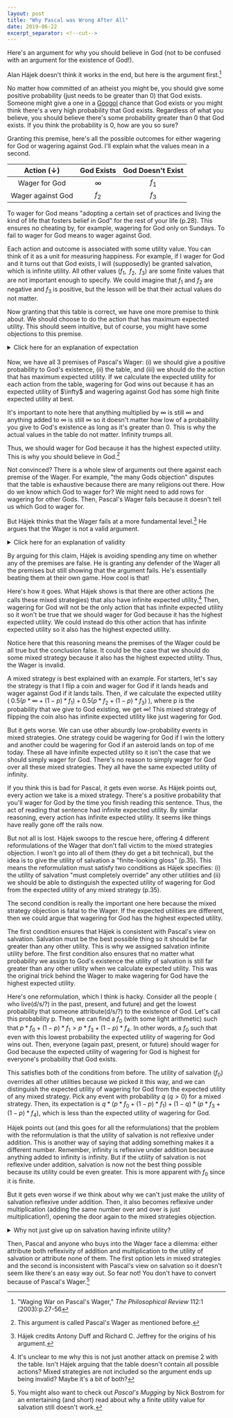 ```yaml
---
layout: post
title: "Why Pascal was Wrong After All"
date: 2019-06-22
excerpt_separator: <!--cut-->
---
```


Here's an argument for why you should believe in God (not to be confused with an argument for the existence of God!).

<!--cut-->

Alan Hájek doesn't think it works in the end, but here is the argument first.[^paper]

No matter how committed of an atheist you might be, you should give some positive probability (just needs to be greater than 0) that God exists. Someone might give a one in a [Googol](https://simple.wikipedia.org/wiki/Googol) chance that God exists or you might think there's a very high probability that God exists. Regardless of what you believe, you should believe there's some probability greater than 0 that God exists. If you think the probability is 0, how are you so sure?

[^paper]: "Waging War on Pascal's Wager," *The Philosophical Review* 112:1 (2003):p.27-56

Granting this premise, here's all the possible outcomes for either wagering for God or wagering against God. I'll explain what the values mean in a second.

Action ($\downarrow$)| God Exists | God Doesn't Exist
:---: | :---: | :---:
Wager for God  | $\infty$ | $f_1$
Wager against God  | $f_2$ | $f_3$

To wager for God means "adopting a certain set of practices and living the kind of life that fosters belief in God" for the rest of your life (p.28). This ensures no cheating by, for example, wagering for God only on Sundays. To fail to wager for God means to wager against God.

Each action and outcome is associated with some utility value. You can think of it as a unit for measuring happiness. For example, if I wager for God and it turns out that God exists, I will (supposedly) be granted salvation, which is infinite utility. All other values ($f_1,\; \; f_2, \; \;f_3$) are some finite values that are not important enough to specify. We could imagine that $f_1$ and $f_2$ are negative and $f_3$ is positive, but the lesson will be that their actual values do not matter.

Now granting that this table is correct, we have one more premise to think about. We should choose to do the action that has maximum expected utility. This should seem intuitive, but of course, you might have some objections to this premise.

<details class="explanation">
<summary>Click here for an explanation of expectation</summary>

Expectation or expected value is a weighted sum. It answers the question of what do we expect to happen when there are more than one possible outcomes for some action we take. To calculate expectation, we take each outcome and weight it by its corresponding probability of occurring. To find the expected utility of wagering for God, we would multiply the probability that God exists by $\infty$ and add the result of multiplying the probability that God doesn't exist by $f_1$. This sum would be $\infty$ so the expected utility of wagering for God is $\infty$.

</details>
<br/>
Now, we have all 3 premises of Pascal's Wager: (i) we should give a positive probability to God's existence, (ii) the table, and (iii) we should do the action that has maximum expected utility. If we calculate the expected utility for each action from the table, wagering for God wins out because it has an expected utility of $\infty$ and wagering against God has some high finite expected utility at best.

It's important to note here that anything multiplied by $\infty$ is still $\infty$ and anything added to $\infty$ is still $\infty$ so it doesn't matter how low of a probability you give to God's existence as long as it's greater than 0. This is why the actual values in the table do not matter. Infinity trumps all.

Thus, we should wager for God because it has the highest expected utility. This is why you should believe in God.[^name_of_arg]

[^name_of_arg]: This argument is called Pascal's Wager as mentioned before.

Not convinced? There is a whole slew of arguments out there against each premise of the Wager. For example, "the many Gods objection" disputes that the table is exhaustive because there are many religions out there. How do we know which God to wager for? We might need to add rows for wagering for other Gods. Then, Pascal's Wager fails because it doesn't tell us which God to wager for.

But Hájek thinks that the Wager fails at a more fundamental level.[^credit_is_due] He argues that the Wager is not a valid argument.

[^credit_is_due]: Hájek credits Antony Duff and Richard C. Jeffrey for the origins of his argument.

<details class="explanation">
    <summary>
        Click here for an explanation of validity
     </summary>

First, an argument is a list composed of some premises (there may be none!) and a conclusion. An argument is valid if its conclusion is always true when its premises are true. For example:

<ol>
    <li>If I am an egg, then I can fly</li>
    <li> I am an egg.</li>
    <li>I can fly.</li>
</ol>

Our argument--though I agree looks absurd--is in fact valid. If premises 1 and 2 are true, there is no way 3 can be false. We think this argument is absurd because premises 1 and 2 are false. Then, we may call this argument unsound. A sound argument is a valid one, where its premises are also true. An unsound argument is valid but one or more of its premises are false.

</details>

By arguing for this claim, Hájek is avoiding spending any time on whether any of the premises are false. He is granting any defender of the Wager all the premises but still showing that the argument fails. He's essentially beating them at their own game. How cool is that!

Here's how it goes. What Hájek shows is that there are other actions (he calls these mixed strategies) that also have infinite expected utility.[^unclear] Then, wagering for God will not be the only action that has infinite expected utility so it won't be true that we should wager for God because it has the highest expected utility. We could instead do this other action that has infinite expected utility so it also has the highest expected utility.

[^unclear]: It's unclear to me why this is not just another attack on premise 2 with the table. Isn't Hájek arguing that the table doesn't contain all possible actions? Mixed strategies are not included so the argument ends up being invalid? Maybe it's a bit of both?

Notice here that this reasoning means the premises of the Wager could be all true but the conclusion false. It could be the case that we should do some mixed strategy because it also has the highest expected utility. Thus, the Wager is invalid.

A mixed strategy is best explained with an example. For starters, let's say the strategy is that I flip a coin and wager for God if it lands heads and wager against God if it lands tails. Then, if we calculate the expected utility ($\; 0.5(p * \infty + (1-p) * f_1) + 0.5(p * f_2 + (1-p) * f_3) \;$), where p is the probability that we give to God existing, we get $\infty$! This mixed strategy of flipping the coin also has infinite expected utility like just wagering for God.

But it gets worse. We can use other absurdly low-probability events in mixed strategies. One strategy could be wagering for God if I win the lottery and another could be wagering for God if an asteroid lands on top of me today. These all have infinite expected utility so it isn't the case that we should simply wager for God. There's no reason to simply wager for God over all these mixed strategies. They all have the same expected utility of infinity.

If you think this is bad for Pascal, it gets even worse. As Hájek points out, every action we take is a mixed strategy. There's a positive probability that you'll wager for God by the time you finish reading this sentence. Thus, the act of reading that sentence had infinite expected utility. By similar reasoning, every action has infinite expected utility. It seems like things have really gone off the rails now.

But not all is lost. Hájek swoops to the rescue here, offering 4 different reformulations of the Wager that don't fall victim to the mixed strategies objection. I won't go into all of them (they do get a bit technical), but the idea is to give the utility of salvation a "finite-looking gloss" (p.35). This means the reformulation must satisfy two conditions as Hájek specifies: (i) the utility of salvation "must completely override" any other utilities and (ii) we should be able to distinguish the expected utility of wagering for God from the expected utility of any mixed strategy (p.35).

The second condition is really the important one here because the mixed strategy objection is fatal to the Wager. If the expected utilities are different, then we could argue that wagering for God has the highest expected utility.

The first condition ensures that Hájek is consistent with Pascal's view on salvation. Salvation must be the best possible thing so it should be far greater than any other utility. This is why we assigned salvation infinite utility before. The first condition also ensures that no matter what probability we assign to God's existence the utility of salvation is still far greater than any other utility when we calculate expected utility. This was the original trick behind the Wager to make wagering for God have the highest expected utility.

Here's one reformulation, which I think is hacky. Consider all the people ( who live(d/s/?) in the past, present, and future) and get the lowest probability that someone attribute(d/s/?) to the existence of God. Let's call this probability p. Then, we can find a $f_0$ (with some light arithmetic) such that $p * f_0 + (1-p) * f_1 > p * f_3 + (1-p) * f_4$. In other words, a $f_0$ such that even with this lowest probability the expected utility of wagering for God wins out. Then, everyone (again past, present, or future) should wager for God because the expected utility of wagering for God is highest for everyone's probability that God exists.

This satisfies both of the conditions from before. The utility of salvation ($f_0$) overrides all other utilities because we picked it this way, and we can distinguish the expected utility of wagering for God from the expected utility of any mixed strategy. Pick any event with probability $q$ ($q>0$) for a mixed strategy. Then, its expectation is $q * (p * f_0 + (1-p) * f_1) + (1-q) * (p * f_3 + (1-p) * f_4)$, which is less than the expected utility of wagering for God.
<!-- Explain why less than expectation for wagering? We have q parts of a and (1-q) parts of b, but one whole a is still larger than this sum because a > b. Mathemtically, (1-q) a > (1-q) b and q * a + (1-q) * a > q * a + (1-q) * b and a > q * a + (1-q) * b-->

Hájek points out (and this goes for all the reformulations) that the problem with the reformulation is that the utility of salvation is not reflexive under addition. This is another way of saying that adding something makes it a different number. Remember, infinity is reflexive under addition because anything added to infinity is infinity. But if the utility of salvation is not reflexive under addition, salvation is now not the best thing possible because its utility could be even greater. This is more apparent with $f_0$ since it is finite.

But it gets even worse if we think about why we can't just make the utility of salvation reflexive under addition. Then, it also becomes reflexive under multiplication (adding the same number over and over is just multiplication!), opening the door again to the mixed strategies objection.

<details class="explanation">
    <summary>
        Why not just give up on salvation having infinite utility?
     </summary>

 Because someone might object that having finite utility over an infinite time still becomes infinite utility so either we shouldn't wager for God or we start to challenge some theological thoughts about heaven (one being that the afterlife is not eternal)

</details>

Then, Pascal and anyone who buys into the Wager face a dilemma: either attribute both reflexivity of addition and multiplication to the utility of salvation or attribute none of them. The first option lets in mixed strategies and the second is inconsistent with Pascal's view on salvation so it doesn't seem like there's an easy way out. So fear not! You don't have to convert because of Pascal's Wager.[^further_reading]

[^further_reading]: You might also want to check out *Pascal's Mugging* by Nick Bostrom for an entertaining (and short) read about why a finite utility value for salvation still doesn't work.
